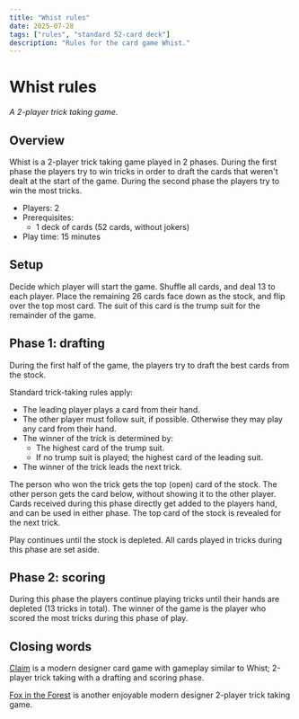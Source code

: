 ```yaml
---
title: "Whist rules"
date: 2025-07-28
tags: ["rules", "standard 52-card deck"]
description: "Rules for the card game Whist."
---
```

# Whist rules

_A 2-player trick taking game._

## Overview

Whist is a 2-player trick taking game played in 2 phases.
During the first phase the players try to win tricks in order to draft the cards that weren't dealt at the start of the game.
During the second phase the players try to win the most tricks.

- Players: 2
- Prerequisites:
  - 1 deck of cards (52 cards, without jokers)
- Play time: 15 minutes

## Setup

Decide which player will start the game.
Shuffle all cards, and deal 13 to each player.
Place the remaining 26 cards face down as the stock, and flip over the top most card.
The suit of this card is the trump suit for the remainder of the game.

## Phase 1: drafting

During the first half of the game, the players try to draft the best cards from the stock.

Standard trick-taking rules apply:

- The leading player plays a card from their hand.
- The other player must follow suit, if possible. Otherwise they may play any card from their hand.
- The winner of the trick is determined by:
  - The highest card of the trump suit.
  - If no trump suit is played; the highest card of the leading suit.
- The winner of the trick leads the next trick.

The person who won the trick gets the top (open) card of the stock.
The other person gets the card below, without showing it to the other player.
Cards received during this phase directly get added to the players hand, and can be used in either phase.
The top card of the stock is revealed for the next trick.

Play continues until the stock is depleted.
All cards played in tricks during this phase are set aside.

## Phase 2: scoring

During this phase the players continue playing tricks until their hands are depleted (13 tricks in total).
The winner of the game is the player who scored the most tricks during this phase of play.

## Closing words

[Claim](https://boardgamegeek.com/boardgame/233961/claim) is a modern designer card game with gameplay similar to Whist; 2-player trick taking with a drafting and scoring phase.

[Fox in the Forest](https://boardgamegeek.com/boardgame/221965/the-fox-in-the-forest) is another enjoyable modern designer 2-player trick taking game.
